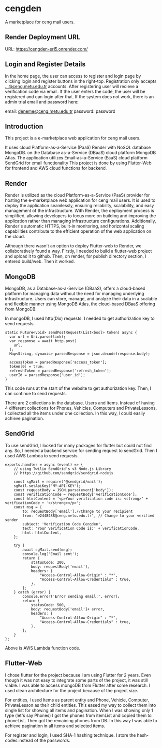 # cengden

A marketplace for ceng mail users. 

## Render Deployment URL
URL: https://cengden-erl5.onrender.com/

## Login and Register Details

In the home page, the user can access to register and login page by clicking login and register buttons in the right-top. Registration only accepts ...@ceng.metu.edu.tr accounts. After registering user will recieve a verification code via email. If the user enters the code, the user will be registered and can login after that. 
If the system does not work, there is an admin trial email and password here:

email: deneme@ceng.metu.edu.tr 
password: password

## Introduction

This project is a e-marketplace web application for ceng mail users. 

It uses cloud Platform-as-a-Service (PaaS) Render with NoSQL database MongoDB. on the Database as-a-Service (DBaaS) cloud platform MongoDB Atlas. 
The application utilizes Email-as-a-Service (EaaS) cloud platform SendGrid for email functionality
This project is done by using Flutter-Web for frontend and AWS cloud functions for backend.

## Render

Render is utilized as the cloud Platform-as-a-Service (PaaS) provider for hosting the e-marketplace web application for ceng mail users. It is used to deploy the application seamlessly, ensuring reliability, scalability, and easy management of the infrastructure. With Render, the deployment process is simplified, allowing developers to focus more on building and improving the application rather than managing infrastructure configurations. Additionally, Render's automatic HTTPS, built-in monitoring, and horizontal scaling capabilities contribute to the efficient operation of the web application on the cloud.

Although there wasn't an option to deploy Flutter-web to Render, we collaboratively found a way. Firstly, I needed to build a flutter-web project and upload it to github. Then, on render, for publish directory section, I entered build/web. Then it worked.

## MongoDB

MongoDB, as a Database-as-a-Service (DBaaS), offers a cloud-based platform for managing data without the need for managing underlying infrastructure. Users can store, manage, and analyze their data in a scalable and flexible manner using MongoDB Atlas, the cloud-based DBaaS offering from MongoDB. 

In mongoDB, I used http(Dio) requests. I needed to get authorization key to send requests. 

```
static Future<void> sendPostRequest(List<bool> token) async {
  var url = Uri.parse(link);
  var response = await http.post(
    url,
  );
  Map<String, dynamic> parsedResponse = json.decode(response.body);

  accessToken = parsedResponse['access_token'];
  token[0] = true;
  refreshToken = parsedResponse['refresh_token'];
  userId = parsedResponse['user_id'];
}
```
This code runs at the start of the website to get authorization key. Then, I can continue to send requests. 

There are 2 collections in the database. Users and Items. Instead of having 4 different collections for Phones, Vehicles, Computers and PrivateLessons, I collected all the items under one collection. In this way, I could easily achieve pagination. 

## SendGrid
To use sendGrid, I looked for many packages for flutter but could not find any. So, I needed a backend service for sending request to sendGrid. Then I used AWS Lambda to send requests. 
```
exports.handler = async (event) => {
    // using Twilio SendGrid's v3 Node.js Library
    // https://github.com/sendgrid/sendgrid-nodejs
    
    const sgMail = require('@sendgrid/mail');
    sgMail.setApiKey('MY-API-KEY');
    const requestBody = JSON.parse(event['body']);
    const verificationCode = requestBody['verificationCode'];
    const htmlContent = '<p>Your verification code is: <strong>' +  verificationCode + '</strong></p>';
    const msg = {
        to: requestBody['email'],//Change to your recipient
        from: 'e2448488@ceng.metu.edu.tr', // Change to your verified sender
        subject: 'Verification Code Cengden',
        text: 'Your Verification Code is:' + verificationCode,
        html: htmlContent,
    };
    
    try {
        await sgMail.send(msg);
        console.log('Email sent');
        return {
            statusCode: 200,
            body: requestBody['email'],
            headers: {
                "Access-Control-Allow-Origin" : "*",
                "Access-Control-Allow-Credentials" : true,
            },
        };
    } catch (error) {
        console.error('Error sending email:', error);
        return {
            statusCode: 500,
            body: requestBody['email']+ error,
            headers: {
                "Access-Control-Allow-Origin" : "*",
                "Access-Control-Allow-Credentials" : true,
            },
        };
    }
};
```
Above is AWS Lambda function code. 

## Flutter-Web 
I chose flutter for the project because I am using Flutter for 2 years. Even though it was not easy to integrate some parts of the project, it was still viable. I was able to access mongoDB from Flutter after some research. 
I used clean architecture for the project because of the project size. 

For entities, I used Items as parent entity and Phone, Vehicle, Computer, PrivateLesson as their child entities. This eased my way to collect them into single list for showing all items and pagination. When I was showing only 1 type (let's say Phones) I got the phones from itemList and copied them to phoneList. Then got the remaining phones from DB. In this way I was able to achieve pagination in all items and selected items.

For register and login, I used SHA-1 hashing technique. I store the hash-codes instead of the passwords. 





